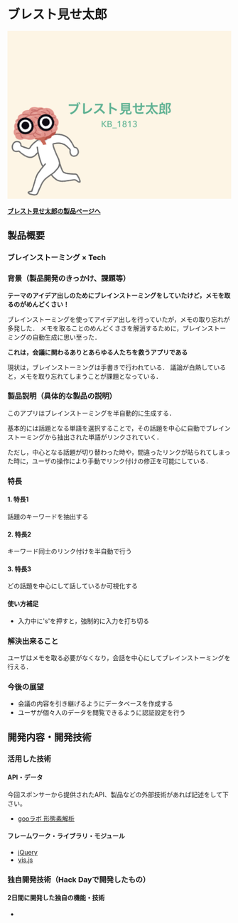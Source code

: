 # ブレスト見せ太郎

[![**ブレスト見せ太郎デモ動画**](BS-Misetaro.png)](https://jphacks.github.io/KB_1813/)

[**ブレスト見せ太郎の製品ページへ**](https://jphacks.github.io/KB_1813/)

## 製品概要
### ブレインストーミング × Tech

### 背景（製品開発のきっかけ、課題等）

**テーマのアイデア出しのためにブレインストーミングをしていたけど，メモを取るのがめんどくさい！**

ブレインストーミングを使ってアイデア出しを行っていたが，メモの取り忘れが多発した．
メモを取ることのめんどくささを解消するために，ブレインストーミングの自動生成に思い至った．

**これは，会議に関わるありとあらゆる人たちを救うアプリである**

現状は，ブレインストーミングは手書きで行われている．
議論が白熱していると，メモを取り忘れてしまうことが課題となっている．

### 製品説明（具体的な製品の説明）

このアプリはブレインストーミングを半自動的に生成する．
<!-- 基本的には自動的に話題となっている単語どうしがリンクされていく． -->
基本的には話題となる単語を選択することで，その話題を中心に自動でブレインストーミングから抽出された単語がリンクされていく．
<!-- ただし，中心となる話題が切り替わった時，間違ったリンクが貼られてしまった時のみ，ユーザの操作が必要なため，半自動的なアプリになっている．-->
ただし，中心となる話題が切り替わった時や，間違ったリンクが貼られてしまった時に，ユーザの操作により手動でリンク付けの修正を可能にしている．

### 特長

#### 1. 特長1
<!-- 文章からキーワード -->
話題のキーワードを抽出する

#### 2. 特長2
<!-- キーワードからリンク情報 -->
キーワード同士のリンク付けを半自動で行う

#### 3. 特長3
<!-- リンク情報により話題を可視化 -->
どの話題を中心にして話しているか可視化する

#### 使い方補足
- 入力中に's'を押すと，強制的に入力を打ち切る

### 解決出来ること
ユーザはメモを取る必要がなくなり，会話を中心にしてブレインストーミングを行える．

### 今後の展望
- 会議の内容を引き継げるようにデータベースを作成する
- ユーザが個々人のデータを閲覧できるように認証設定を行う

## 開発内容・開発技術
### 活用した技術
#### API・データ
今回スポンサーから提供されたAPI、製品などの外部技術があれば記述をして下さい。

* [gooラボ 形態素解析](https://labs.goo.ne.jp/api/jp/morphological-analysis/)

#### フレームワーク・ライブラリ・モジュール
* [jQuery](https://jquery.com/)
* [vis.js](http://visjs.org/)


### 独自開発技術（Hack Dayで開発したもの）
#### 2日間に開発した独自の機能・技術
* 
